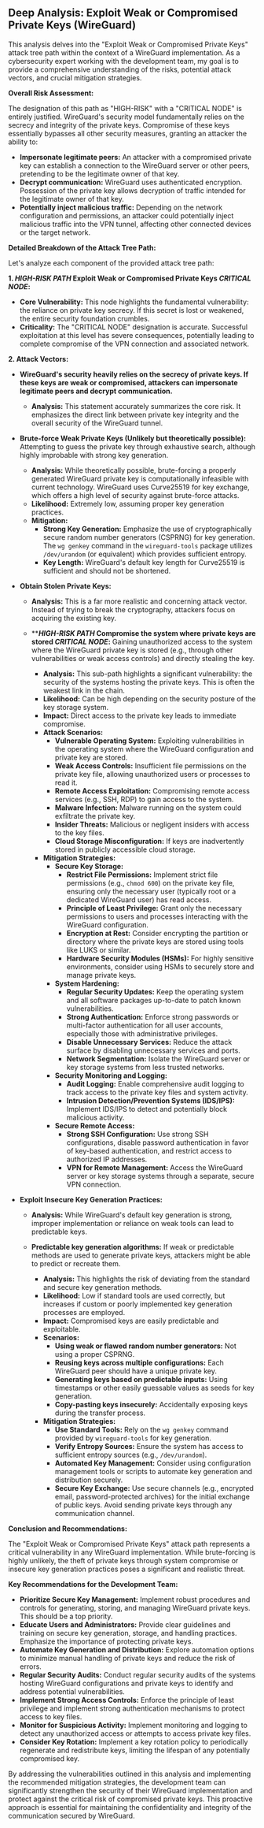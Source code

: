 ## Deep Analysis: Exploit Weak or Compromised Private Keys (WireGuard)

This analysis delves into the "Exploit Weak or Compromised Private Keys" attack tree path within the context of a WireGuard implementation. As a cybersecurity expert working with the development team, my goal is to provide a comprehensive understanding of the risks, potential attack vectors, and crucial mitigation strategies.

**Overall Risk Assessment:**

The designation of this path as "HIGH-RISK" with a "CRITICAL NODE" is entirely justified. WireGuard's security model fundamentally relies on the secrecy and integrity of the private keys. Compromise of these keys essentially bypasses all other security measures, granting an attacker the ability to:

* **Impersonate legitimate peers:**  An attacker with a compromised private key can establish a connection to the WireGuard server or other peers, pretending to be the legitimate owner of that key.
* **Decrypt communication:**  WireGuard uses authenticated encryption. Possession of the private key allows decryption of traffic intended for the legitimate owner of that key.
* **Potentially inject malicious traffic:**  Depending on the network configuration and permissions, an attacker could potentially inject malicious traffic into the VPN tunnel, affecting other connected devices or the target network.

**Detailed Breakdown of the Attack Tree Path:**

Let's analyze each component of the provided attack tree path:

**1. ***HIGH-RISK PATH*** Exploit Weak or Compromised Private Keys ***CRITICAL NODE***:**

* **Core Vulnerability:** This node highlights the fundamental vulnerability: the reliance on private key secrecy. If this secret is lost or weakened, the entire security foundation crumbles.
* **Criticality:**  The "CRITICAL NODE" designation is accurate. Successful exploitation at this level has severe consequences, potentially leading to complete compromise of the VPN connection and associated network.

**2. Attack Vectors:**

* **WireGuard's security heavily relies on the secrecy of private keys. If these keys are weak or compromised, attackers can impersonate legitimate peers and decrypt communication.**
    * **Analysis:** This statement accurately summarizes the core risk. It emphasizes the direct link between private key integrity and the overall security of the WireGuard tunnel.

* **Brute-force Weak Private Keys (Unlikely but theoretically possible):** Attempting to guess the private key through exhaustive search, although highly improbable with strong key generation.
    * **Analysis:** While theoretically possible, brute-forcing a properly generated WireGuard private key is computationally infeasible with current technology. WireGuard uses Curve25519 for key exchange, which offers a high level of security against brute-force attacks.
    * **Likelihood:** Extremely low, assuming proper key generation practices.
    * **Mitigation:**
        * **Strong Key Generation:**  Emphasize the use of cryptographically secure random number generators (CSPRNG) for key generation. The `wg genkey` command in the `wireguard-tools` package utilizes `/dev/urandom` (or equivalent) which provides sufficient entropy.
        * **Key Length:**  WireGuard's default key length for Curve25519 is sufficient and should not be shortened.

* **Obtain Stolen Private Keys:**
    * **Analysis:** This is a far more realistic and concerning attack vector. Instead of trying to break the cryptography, attackers focus on acquiring the existing key.

    * *******HIGH-RISK PATH*** Compromise the system where private keys are stored ***CRITICAL NODE***:** Gaining unauthorized access to the system where the WireGuard private key is stored (e.g., through other vulnerabilities or weak access controls) and directly stealing the key.
        * **Analysis:** This sub-path highlights a significant vulnerability: the security of the systems hosting the private keys. This is often the weakest link in the chain.
        * **Likelihood:**  Can be high depending on the security posture of the key storage system.
        * **Impact:**  Direct access to the private key leads to immediate compromise.
        * **Attack Scenarios:**
            * **Vulnerable Operating System:** Exploiting vulnerabilities in the operating system where the WireGuard configuration and private key are stored.
            * **Weak Access Controls:** Insufficient file permissions on the private key file, allowing unauthorized users or processes to read it.
            * **Remote Access Exploitation:** Compromising remote access services (e.g., SSH, RDP) to gain access to the system.
            * **Malware Infection:** Malware running on the system could exfiltrate the private key.
            * **Insider Threats:** Malicious or negligent insiders with access to the key files.
            * **Cloud Storage Misconfiguration:** If keys are inadvertently stored in publicly accessible cloud storage.
        * **Mitigation Strategies:**
            * **Secure Key Storage:**
                * **Restrict File Permissions:** Implement strict file permissions (e.g., `chmod 600`) on the private key file, ensuring only the necessary user (typically root or a dedicated WireGuard user) has read access.
                * **Principle of Least Privilege:** Grant only the necessary permissions to users and processes interacting with the WireGuard configuration.
                * **Encryption at Rest:** Consider encrypting the partition or directory where the private keys are stored using tools like LUKS or similar.
                * **Hardware Security Modules (HSMs):** For highly sensitive environments, consider using HSMs to securely store and manage private keys.
            * **System Hardening:**
                * **Regular Security Updates:** Keep the operating system and all software packages up-to-date to patch known vulnerabilities.
                * **Strong Authentication:** Enforce strong passwords or multi-factor authentication for all user accounts, especially those with administrative privileges.
                * **Disable Unnecessary Services:** Reduce the attack surface by disabling unnecessary services and ports.
                * **Network Segmentation:** Isolate the WireGuard server or key storage systems from less trusted networks.
            * **Security Monitoring and Logging:**
                * **Audit Logging:** Enable comprehensive audit logging to track access to the private key files and system activity.
                * **Intrusion Detection/Prevention Systems (IDS/IPS):** Implement IDS/IPS to detect and potentially block malicious activity.
            * **Secure Remote Access:**
                * **Strong SSH Configuration:** Use strong SSH configurations, disable password authentication in favor of key-based authentication, and restrict access to authorized IP addresses.
                * **VPN for Remote Management:** Access the WireGuard server or key storage systems through a separate, secure VPN connection.

* **Exploit Insecure Key Generation Practices:**
    * **Analysis:**  While WireGuard's default key generation is strong, improper implementation or reliance on weak tools can lead to predictable keys.

    * **Predictable key generation algorithms:** If weak or predictable methods are used to generate private keys, attackers might be able to predict or recreate them.
        * **Analysis:** This highlights the risk of deviating from the standard and secure key generation methods.
        * **Likelihood:**  Low if standard tools are used correctly, but increases if custom or poorly implemented key generation processes are employed.
        * **Impact:**  Compromised keys are easily predictable and exploitable.
        * **Scenarios:**
            * **Using weak or flawed random number generators:**  Not using a proper CSPRNG.
            * **Reusing keys across multiple configurations:**  Each WireGuard peer should have a unique private key.
            * **Generating keys based on predictable inputs:**  Using timestamps or other easily guessable values as seeds for key generation.
            * **Copy-pasting keys insecurely:**  Accidentally exposing keys during the transfer process.
        * **Mitigation Strategies:**
            * **Use Standard Tools:**  Rely on the `wg genkey` command provided by `wireguard-tools` for key generation.
            * **Verify Entropy Sources:** Ensure the system has access to sufficient entropy sources (e.g., `/dev/urandom`).
            * **Automated Key Management:**  Consider using configuration management tools or scripts to automate key generation and distribution securely.
            * **Secure Key Exchange:**  Use secure channels (e.g., encrypted email, password-protected archives) for the initial exchange of public keys. Avoid sending private keys through any communication channel.

**Conclusion and Recommendations:**

The "Exploit Weak or Compromised Private Keys" attack path represents a critical vulnerability in any WireGuard implementation. While brute-forcing is highly unlikely, the theft of private keys through system compromise or insecure key generation practices poses a significant and realistic threat.

**Key Recommendations for the Development Team:**

* **Prioritize Secure Key Management:**  Implement robust procedures and controls for generating, storing, and managing WireGuard private keys. This should be a top priority.
* **Educate Users and Administrators:**  Provide clear guidelines and training on secure key generation, storage, and handling practices. Emphasize the importance of protecting private keys.
* **Automate Key Generation and Distribution:**  Explore automation options to minimize manual handling of private keys and reduce the risk of errors.
* **Regular Security Audits:**  Conduct regular security audits of the systems hosting WireGuard configurations and private keys to identify and address potential vulnerabilities.
* **Implement Strong Access Controls:**  Enforce the principle of least privilege and implement strong authentication mechanisms to protect access to key files.
* **Monitor for Suspicious Activity:**  Implement monitoring and logging to detect any unauthorized access or attempts to access private key files.
* **Consider Key Rotation:**  Implement a key rotation policy to periodically regenerate and redistribute keys, limiting the lifespan of any potentially compromised key.

By addressing the vulnerabilities outlined in this analysis and implementing the recommended mitigation strategies, the development team can significantly strengthen the security of their WireGuard implementation and protect against the critical risk of compromised private keys. This proactive approach is essential for maintaining the confidentiality and integrity of the communication secured by WireGuard.

